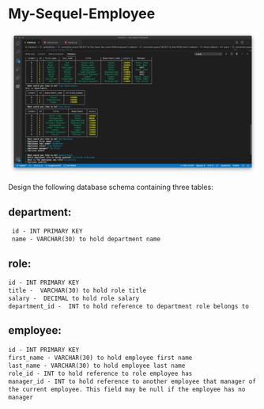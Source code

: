 # My-Sequel-Employee


![Photo of finished product](assets/images/sequelemployee.png)


Design the following database schema containing three tables:
## department:
     id - INT PRIMARY KEY
     name - VARCHAR(30) to hold department name

## role:
    id - INT PRIMARY KEY
    title -  VARCHAR(30) to hold role title 
    salary -  DECIMAL to hold role salary
    department_id -  INT to hold reference to department role belongs to

## employee:
    id - INT PRIMARY KEY
    first_name - VARCHAR(30) to hold employee first name
    last_name - VARCHAR(30) to hold employee last name
    role_id - INT to hold reference to role employee has    
    manager_id - INT to hold reference to another employee that manager of the current employee. This field may be null if the employee has no manager